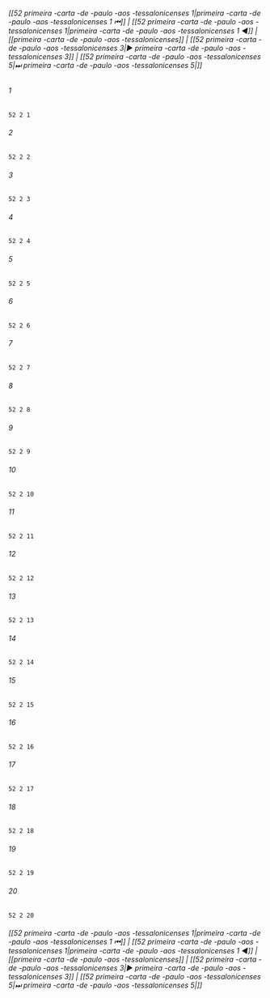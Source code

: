 
###### [[52 primeira -carta -de -paulo -aos -tessalonicenses 1|primeira -carta -de -paulo -aos -tessalonicenses 1 ⏮]] | [[52 primeira -carta -de -paulo -aos -tessalonicenses 1|primeira -carta -de -paulo -aos -tessalonicenses 1 ◀]] | [[primeira -carta -de -paulo -aos -tessalonicenses]] | [[52 primeira -carta -de -paulo -aos -tessalonicenses 3|▶ primeira -carta -de -paulo -aos -tessalonicenses 3]] | [[52 primeira -carta -de -paulo -aos -tessalonicenses 5|⏭ primeira -carta -de -paulo -aos -tessalonicenses 5|]]

###### 1
``` verse
52 2 1 
```
###### 2
``` verse
52 2 2 
```
###### 3
``` verse
52 2 3 
```
###### 4
``` verse
52 2 4 
```
###### 5
``` verse
52 2 5 
```
###### 6
``` verse
52 2 6 
```
###### 7
``` verse
52 2 7 
```
###### 8
``` verse
52 2 8 
```
###### 9
``` verse
52 2 9 
```
###### 10
``` verse
52 2 10 
```
###### 11
``` verse
52 2 11 
```
###### 12
``` verse
52 2 12 
```
###### 13
``` verse
52 2 13 
```
###### 14
``` verse
52 2 14 
```
###### 15
``` verse
52 2 15 
```
###### 16
``` verse
52 2 16 
```
###### 17
``` verse
52 2 17 
```
###### 18
``` verse
52 2 18 
```
###### 19
``` verse
52 2 19 
```
###### 20
``` verse
52 2 20 
```

###### [[52 primeira -carta -de -paulo -aos -tessalonicenses 1|primeira -carta -de -paulo -aos -tessalonicenses 1 ⏮]] | [[52 primeira -carta -de -paulo -aos -tessalonicenses 1|primeira -carta -de -paulo -aos -tessalonicenses 1 ◀]] | [[primeira -carta -de -paulo -aos -tessalonicenses]] | [[52 primeira -carta -de -paulo -aos -tessalonicenses 3|▶ primeira -carta -de -paulo -aos -tessalonicenses 3]] | [[52 primeira -carta -de -paulo -aos -tessalonicenses 5|⏭ primeira -carta -de -paulo -aos -tessalonicenses 5|]]

